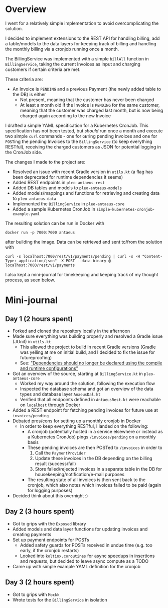 # Overview

I went for a relatively simple implementation to avoid overcomplicating the solution. 

I decided to implement extensions to the REST API for handling billing, add a table/models to the data layers for keeping track of billing and handling the monthly billing via a cronjob running once a month. 

The BillingService was implemented with a simple `billAll` function in `BillingService`, taking the current Invoices as input and charging customers if certain criteria are met. 

These criteria are: 
- An Invoice is `PENDING` and a previous Payment (the newly added table to the DB) is either 
    - Not present, meaning that the customer has never been charged
    - At least a month old if the Invoice is `PENDING` for the same customer, meaning that the customer was charged last month, but is now being charged again according to the new Invoice

I drafted a simple YAML specification for a Kubernetes CronJob. This specification has not been tested, but *should* run once a month and execute two simple `curl` commands - one for `GET`ing pending Invoices and one for `POST`ing the pending Invoices to the `BillingService` (to keep everything RESTful), receiving the charged customers as JSON for potential logging in the CronJob side.

The changes I made to the project are: 
- Resolved an issue with recent Gradle version in `utils.kt` (a flag has been deprecated for runtime dependencies it seems)
- Added REST endpoints in `pleo-antaeus-rest`
- Added DB tables and models to `pleo-antaeus-models`
- Added models/mappings and functions for retrieving and creating data to `pleo-antaeus-data`
- Implemented the `BillingService` in `pleo-antaeus-core`
- Added a sample Kubernetes CronJob in `simple-kubernetes-cronjob-example.yaml`

The resulting solution can be run in Docker with 
```
docker run -p 7000:7000 antaeus
```
after building the image. Data can be retrieved and sent to/from the solution with
```
curl -s localhost:7000/rest/v1/payments/pending | curl -s -H "Content-Type: application/json" -X POST --data-binary @- localhost:7000/rest/v1/payments
```

I also kept a mini-journal for timekeeping and keeping track of my thought process, as seen below. 

# Mini-journal
## Day 1 (2 hours spent)
- Forked and cloned the repository locally in the afternoon
- Made sure everything was building properly and resolved a Gradle issue (JUnit) in `utils.kt`
    - This allowed the project to build in recent Gradle versions (Gradle was yelling at me on initial build, and I decided to fix the issue for futureproofing)
    - See: ["Dependencies should no longer be declared using the compile and runtime configurations"](https://docs.gradle.org/6.2/userguide/upgrading_version_5.html#dependencies_should_no_longer_be_declared_using_the_compile_and_runtime_configurations)
- Got an overview of the source, starting at `BillingService.kt` in `pleo-antaeus-core`
    - Worked my way around the solution, following the execution flow
    - Inspected the database schema and got an overview of the data types and database layer `AnaeusDal.kt`
    - Verified that all endpoints defined in `AntaeusRest.kt` were reachable on `localhost` through Docker 
- Added a REST endpoint for fetching pending invoices for future use at `invoices/pending`
- Debated pros/cons for setting up a monthly cronjob in Docker
    - In order to keep everything RESTful, I landed on the following: 
        - A cronjob (potentially hosted in a service elsewhere or instead as a Kubernetes CronJob) pings `/invoices/pending` on a monthly basis
        - These pending invoices are then POSTed to `/invoices` in order to 
            1. Call the `PaymentProvider`
            2. Update these invoices in the DB depending on the billing result (success/fail)
            3. Store failed/rejected invoices in a separate table in the DB for housekeeping/notification/e-mail purposes
        - The resulting state of all invoices is then sent back to the cronjob, which also notes which invoices failed to be paid (again for logging purposes)
- Decided think about this overnight :) 

## Day 2 (3 hours spent)
- Got to grips with the `Exposed` library
- Added models and data layer functions for updating invoices and creating payments
- Set up payment endpoints for POSTs
    - Added safety guards for POSTs received in undue time (e.g. too early, if the cronjob restarts)
    - Looked into `koltinx.coroutines` for async speedups in insertions and requests, but decided to leave async compute as a TODO
- Came up with simple example YAML definition for the cronjob

## Day 3 (2 hours spent)
- Got to grips with `Mockk`
- Wrote tests for the `BillingService` in isolation